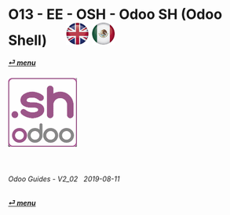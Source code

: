 # O13 - EE - OSH - Odoo SH (Odoo Shell) &nbsp;&nbsp;&nbsp;&nbsp; [![en-uk](/doc/img/flg/en-uk-flg-btn-sml.png)](/en-uk/o13/ee/osh/en-uk-o13-ee-osh-guides.md) [ ![es-mx](/doc/img/flg/es-mx-flg-btn-sml.png)](/es-mx/o13/ee/osh/es-mx-o13-ee-osh-guides.md)
#### [_&#x23CE; menu_](/en-uk/o13/ee/en-uk-o13-ee-guides-menu.md "Back to EE menu")  
### ![osh](/doc/img/app/big/osh.png)
[ⱽ¹²³⁴⁵⁶⁷⁸⁹⁰⁻]: # (ⱽ¹²³⁴⁵⁶⁷⁸⁹⁰⁻)

<br>

###### Odoo Guides - V2_02 &nbsp; 2019-08-11  
**[_&#x23CE; menu_](/en-uk/o13/ee/en-uk-o13-ee-guides-menu.md)**  
